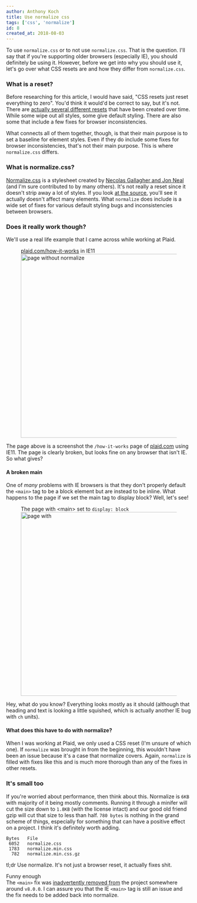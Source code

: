 ```yaml
---
author: Anthony Koch
title: Use normalize css
tags: ['css', 'normalize']
id: 8
created_at: 2018-08-03
---
```


To use `normalize.css` or to not use `normalize.css`. That is the question. I'll say that if you're supporting older browsers (especially IE), you should definitely be using it. However, before we get into why you should use it, let's go over what CSS resets are and how they differ from `normalize.css`.

<!-- endexcerpt -->

### What is a reset?

Before researching for this article, I would have said, "CSS resets just reset everything to zero". You'd think it would'd be correct to say, but it's not. There are [actually several different resets](https://perishablepress.com/a-killer-collection-of-global-css-reset-styles) that have been created over time. While some wipe out all styles, some give default styling. There are also some that include a few fixes for browser inconsistencies.

What connects all of them together, though, is that their main purpose is to set a baseline for element styles. Even if they do include  some fixes for browser inconsistencies, that's not their main purpose. This is where `normalize.css` differs.

### What is normalize.css?

[Normalize.css](https://necolas.github.io/normalize.css) is a stylesheet created by [Necolas Gallagher and Jon Neal](http://nicolasgallagher.com/about-normalize-css/) (and I'm sure contributed to by many others). It's not really a reset since it doesn't strip away a lot of styles. If you look [at the source](https://github.com/necolas/normalize.css/blob/master/normalize.css), you'll see it actually doesn't affect many elements. What `normalize` does include is a wide set of fixes for various default styling bugs and inconsistencies between browsers.

### Does it really work though?

We'll use a real life example that I came across while working at Plaid.

<figure>
  <figcaption>
    <a href="https://plaid.com/how-it-works">plaid.com/how-it-works</a> in IE11
  </figcaption>
  <img src="/images/posts/use-normalize-css/normalize-before+c.png" alt="page without normalize" width="500px">
</figure>

The page above is a screenshot the `/how-it-works` page of [plaid.com](https://plaid.com/how-it-works) using IE11. The page is clearly broken, but looks fine on any browser that isn't IE. So what gives?

#### A broken main

One of *many* problems with IE browsers is that they don't properly default the `<main>` tag to be a block element but are instead to be inline. What happens to the page if we set the main tag to display block? Well, let's see!

<figure>
  <figcaption>The page with &lt;main&gt; set to <code>display: block</code></figcaption>
  <img src="/images/posts/use-normalize-css/normalize-after+c.png" alt="page with " width="500px">
</figure>

Hey, what do you know? Everything looks mostly as it should (although that heading and text is looking a little squished, which is actually another IE bug with `ch` units).

#### What does this have to do with normalize?

When I was working at Plaid, we only used a CSS reset (I'm unsure of which one). If `normalize` was brought in from the beginning, this wouldn't have been an issue because it's a case that normalize covers. Again, `normalize` is filled with fixes like this and is much more thorough than any of the fixes in other resets.

### It's small too

If you're worried about performance, then think about this. Normalize is `6KB` with majority of it being mostly comments. Running it through a minifer will cut the size down to `1.8KB` (with the license intact) and our good old friend gzip will cut that size to less than half. `780 bytes` is nothing in the grand scheme of things, especially for something that can have a positive effect on a project. I think it's definitely worth adding.

```
Bytes   File
 6052   normalize.css
 1783   normalize.min.css
  782   normalize.min.css.gz
```

tl;dr Use normalize. It's not just a browser reset, it actually fixes shit.

<div class="Aside">
  <div class="Aside-content">
    <div class="Aside-tag  [ Tag is-absolute ]">Funny enough</div>
    The <code>&lt;main&gt;</code> fix was <a href="https://github.com/necolas/normalize.css/issues/727" target="_blank" rel="noreferrer noopener">inadvertently removed from</a> the project somewhere around <code>v8.0.0</code>. I can assure you that the IE <code>&lt;main&gt;</code> tag is still an issue and the fix needs to be added back into normalize.
  </div>
</div>
